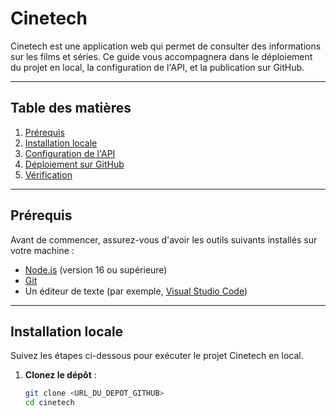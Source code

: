 # Cinetech

Cinetech est une application web qui permet de consulter des informations sur les films et séries. Ce guide vous accompagnera dans le déploiement du projet en local, la configuration de l'API, et la publication sur GitHub.

---

## Table des matières
1. [Prérequis](#prérequis)
2. [Installation locale](#installation-locale)
3. [Configuration de l'API](#configuration-de-lapi)
4. [Déploiement sur GitHub](#déploiement-sur-github)
5. [Vérification](#vérification)

---

## Prérequis
Avant de commencer, assurez-vous d'avoir les outils suivants installés sur votre machine :

- [Node.js](https://nodejs.org/) (version 16 ou supérieure)
- [Git](https://git-scm.com/)
- Un éditeur de texte (par exemple, [Visual Studio Code](https://code.visualstudio.com/))

---

## Installation locale

Suivez les étapes ci-dessous pour exécuter le projet Cinetech en local.

1. **Clonez le dépôt** :

   ```bash
   git clone <URL_DU_DEPOT_GITHUB>
   cd cinetech
